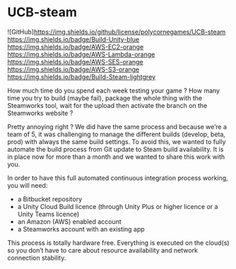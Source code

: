# UCB-steam

![GitHub]https://img.shields.io/github/license/polycornegames/UCB-steam
https://img.shields.io/badge/Build-Unity-blue https://img.shields.io/badge/AWS-EC2-orange https://img.shields.io/badge/AWS-Lambda-orange https://img.shields.io/badge/AWS-SES-orange https://img.shields.io/badge/AWS-S3-orange https://img.shields.io/badge/Build-Steam-lightgrey 

How much time do you spend each week testing your game ? How many time you try to build (maybe fail), package the whole thing with the Steamworks tool, wait for the upload then activate the branch on the Steamworks website ?

Pretty annoying right ?
We did have the same process and because we’re a team of 5, it was challenging to manage the different builds (develop, beta, prod) with always the same build settings.
To avoid this, we wanted to fully automate the build process from Git update to Steam build availability. It is in place now for more than a month and we wanted to share this work with you.
 
In order to have this full automated continuous integration process working, you will need:
- a Bitbucket repository
- a Unity Cloud Build licence (through Unity Plus or higher licence or a Unity Teams licence)
- an Amazon (AWS) enabled account
- a Steamworks account with an existing app

This process is totally hardware free. Everything is executed on the cloud(s) so you don’t have to care about resource availability and network connection stability.
